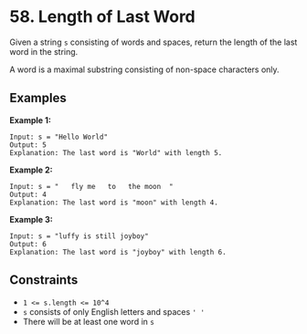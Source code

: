 # 58. Length of Last Word

Given a string `s` consisting of words and spaces, return the length of the last word in the string.

A word is a maximal substring consisting of non-space characters only.

## Examples

**Example 1:**

```
Input: s = "Hello World"
Output: 5
Explanation: The last word is "World" with length 5.
```

**Example 2:**

```
Input: s = "   fly me   to   the moon  "
Output: 4
Explanation: The last word is "moon" with length 4.
```

**Example 3:**

```
Input: s = "luffy is still joyboy"
Output: 6
Explanation: The last word is "joyboy" with length 6.
```

## Constraints

- `1 <= s.length <= 10^4`
- `s` consists of only English letters and spaces `' '`
- There will be at least one word in `s`
